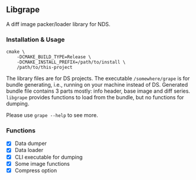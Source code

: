 ## Libgrape

A diff image packer/loader library for NDS.

### Installation & Usage

```
cmake \
    -DCMAKE_BUILD_TYPE=Release \
    -DCMAKE_INSTALL_PREFIX=/path/to/install \
    /path/to/this-project
```

The library files are for DS projects.
The executable `/somewhere/grape` is for bundle generating, i.e., running on your machine instead of DS.
Generated bundle file contains 3 parts mostly: info header, base image and diff series.
`libgrape` provides functions to load from the bundle, but no functions for dumping.

Please use `grape --help` to see more.

### Functions

- [x] Data dumper
- [x] Data loader
- [x] CLI executable for dumping
- [x] Some image functions
- [x] Compress option
